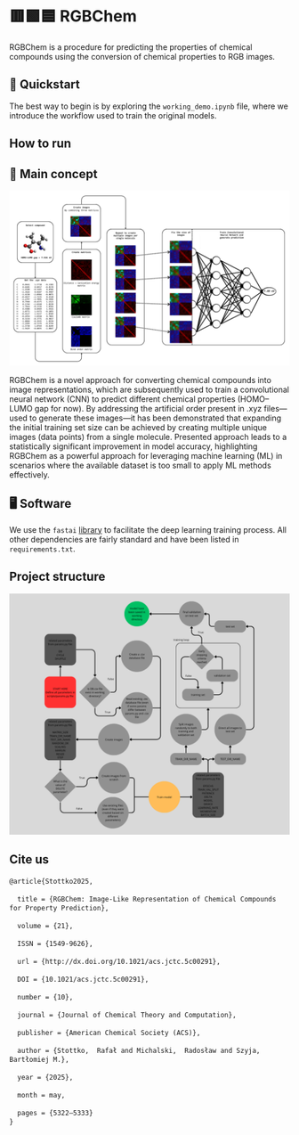 # 🟥🟩🟦 RGBChem
RGBChem is a procedure for predicting the properties of chemical compounds using the conversion of chemical properties to RGB images.

## 🚀 Quickstart
The best way to begin is by exploring the `working_demo.ipynb` file, where we introduce the workflow used to train the original models.

## How to run 

## 🧠 Main concept

<img src="workflow.png" alt="Concept" width="800">

RGBChem is a novel approach for converting chemical compounds into image representations, which are subsequently used to train a convolutional neural network (CNN) to predict different chemical properties (HOMO–LUMO gap for now). By addressing the artificial order present in .xyz files—used to generate these images—it has been demonstrated that expanding the initial training set size can be achieved by creating multiple unique images (data points) from a single molecule. Presented approach leads to a statistically significant improvement in model accuracy, highlighting RGBChem as a powerful approach
for leveraging machine learning (ML) in scenarios where the available dataset is too small to apply ML methods effectively.

## 🖥️ Software
We use the `fastai` [library](https://github.com/fastai/fastai) to facilitate the deep learning training process. All other dependencies are fairly standard and have been listed in `requirements.txt`.

## Project structure

<img src="rgbchem_scheme.png" alt="Concept" width="800">


## Cite us

```
@article{Stottko2025,

  title = {RGBChem: Image-Like Representation of Chemical Compounds for Property Prediction},
  
  volume = {21},
  
  ISSN = {1549-9626},
  
  url = {http://dx.doi.org/10.1021/acs.jctc.5c00291},
  
  DOI = {10.1021/acs.jctc.5c00291},
  
  number = {10},
  
  journal = {Journal of Chemical Theory and Computation},
  
  publisher = {American Chemical Society (ACS)},
  
  author = {Stottko,  Rafał and Michalski,  Radosław and Szyja,  Bartłomiej M.},
  
  year = {2025},
  
  month = may,
  
  pages = {5322–5333}
}
```

